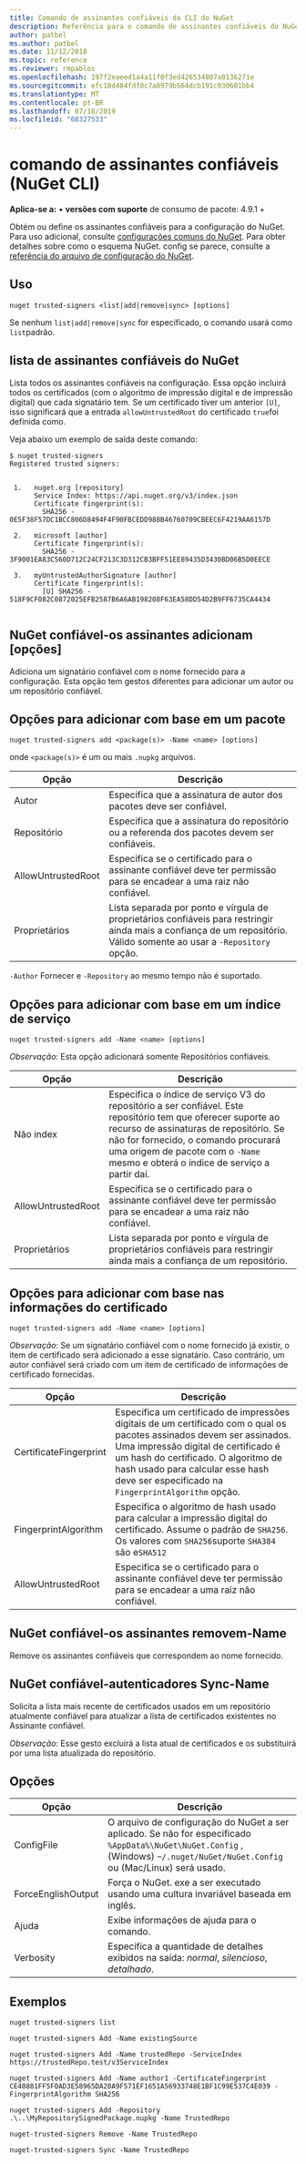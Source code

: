 ```yaml
---
title: Comando de assinantes confiáveis da CLI do NuGet
description: Referência para o comando de assinantes confiáveis do NuGet. exe
author: patbel
ms.author: patbel
ms.date: 11/12/2018
ms.topic: reference
ms.reviewer: rmpablos
ms.openlocfilehash: 197f2eaeed1a4a11f0f3ed426534807a0136271e
ms.sourcegitcommit: efc18d484fdf0c7a8979b564dcb191c030601bb4
ms.translationtype: MT
ms.contentlocale: pt-BR
ms.lasthandoff: 07/18/2019
ms.locfileid: "68327533"
---
```

# <a name="trusted-signers-command-nuget-cli"></a>comando de assinantes confiáveis (NuGet CLI)

**Aplica-se a:** &bullet; **versões com suporte** de consumo de pacote: 4.9.1 +

Obtém ou define os assinantes confiáveis para a configuração do NuGet. Para uso adicional, consulte [configurações comuns do NuGet](../../consume-packages/configuring-nuget-behavior.md). Para obter detalhes sobre como o esquema NuGet. config se parece, consulte a [referência do arquivo de configuração do NuGet](../nuget-config-file.md).

## <a name="usage"></a>Uso

```cli
nuget trusted-signers <list|add|remove|sync> [options]
```

Se nenhum `list|add|remove|sync` for especificado, o comando usará como `list`padrão.

## <a name="nuget-trusted-signers-list"></a>lista de assinantes confiáveis do NuGet

Lista todos os assinantes confiáveis na configuração. Essa opção incluirá todos os certificados (com o algoritmo de impressão digital e de impressão digital) que cada signatário tem. Se um certificado tiver um anterior `[U]`, isso significará que a entrada `allowUntrustedRoot` do certificado `true`foi definida como.

Veja abaixo um exemplo de saída deste comando:

```cli
$ nuget trusted-signers
Registered trusted signers:


 1.   nuget.org [repository]
      Service Index: https://api.nuget.org/v3/index.json
      Certificate fingerprint(s):
        SHA256 - 0E5F38F57DC1BCC806D8494F4F90FBCEDD988B46760709CBEEC6F4219AA6157D

 2.   microsoft [author]
      Certificate fingerprint(s):
        SHA256 - 3F9001EA83C560D712C24CF213C3D312CB3BFF51EE89435D3430BD06B5D0EECE

 3.   myUntrustedAuthorSignature [author]
      Certificate fingerprint(s):
        [U] SHA256 - 518F9CF082C0872025EFB2587B6A6AB198208F63EA58DD54D2B9FF6735CA4434
        
```

## <a name="nuget-trusted-signers-add-options"></a>NuGet confiável-os assinantes adicionam [opções]

Adiciona um signatário confiável com o nome fornecido para a configuração. Esta opção tem gestos diferentes para adicionar um autor ou um repositório confiável.

## <a name="options-for-add-based-on-a-package"></a>Opções para adicionar com base em um pacote

```cli
nuget trusted-signers add <package(s)> -Name <name> [options]
```

onde `<package(s)>` é um ou mais `.nupkg` arquivos.

| Opção | Descrição |
| --- | --- |
| Autor | Especifica que a assinatura de autor dos pacotes deve ser confiável. |
| Repositório | Especifica que a assinatura do repositório ou a referenda dos pacotes devem ser confiáveis. |
| AllowUntrustedRoot | Especifica se o certificado para o assinante confiável deve ter permissão para se encadear a uma raiz não confiável. |
| Proprietários | Lista separada por ponto e vírgula de proprietários confiáveis para restringir ainda mais a confiança de um repositório. Válido somente ao usar a `-Repository` opção. |

`-Author` Fornecer e `-Repository` ao mesmo tempo não é suportado.

## <a name="options-for-add-based-on-a-service-index"></a>Opções para adicionar com base em um índice de serviço

```cli
nuget trusted-signers add -Name <name> [options]
```

_Observação_: Esta opção adicionará somente Repositórios confiáveis. 

| Opção | Descrição |
| --- | --- |
| Não index | Especifica o índice de serviço V3 do repositório a ser confiável. Este repositório tem que oferecer suporte ao recurso de assinaturas de repositório. Se não for fornecido, o comando procurará uma origem de pacote com o `-Name` mesmo e obterá o índice de serviço a partir daí. |
| AllowUntrustedRoot | Especifica se o certificado para o assinante confiável deve ter permissão para se encadear a uma raiz não confiável. |
| Proprietários | Lista separada por ponto e vírgula de proprietários confiáveis para restringir ainda mais a confiança de um repositório. |

## <a name="options-for-add-based-on-the-certificate-information"></a>Opções para adicionar com base nas informações do certificado

```cli
nuget trusted-signers add -Name <name> [options]
```

_Observação_: Se um signatário confiável com o nome fornecido já existir, o item de certificado será adicionado a esse signatário. Caso contrário, um autor confiável será criado com um item de certificado de informações de certificado fornecidas.

| Opção | Descrição |
| --- | --- |
| CertificateFingerprint | Especifica um certificado de impressões digitais de um certificado com o qual os pacotes assinados devem ser assinados. Uma impressão digital de certificado é um hash do certificado. O algoritmo de hash usado para calcular esse hash deve ser especificado na `FingerprintAlgorithm` opção. |
| FingerprintAlgorithm | Especifica o algoritmo de hash usado para calcular a impressão digital do certificado. Assume o padrão de `SHA256`. Os valores com `SHA256`suporte `SHA384` são e`SHA512` |
| AllowUntrustedRoot | Especifica se o certificado para o assinante confiável deve ter permissão para se encadear a uma raiz não confiável. |

## <a name="nuget-trusted-signers-remove--name-name"></a>NuGet confiável-os assinantes removem-Name<name>

Remove os assinantes confiáveis que correspondem ao nome fornecido.

## <a name="nuget-trusted-signers-sync--name-name"></a>NuGet confiável-autenticadores Sync-Name<name>

Solicita a lista mais recente de certificados usados em um repositório atualmente confiável para atualizar a lista de certificados existentes no Assinante confiável.

_Observação_: Esse gesto excluirá a lista atual de certificados e os substituirá por uma lista atualizada do repositório.

## <a name="options"></a>Opções

| Opção | Descrição |
| --- | --- |
| ConfigFile | O arquivo de configuração do NuGet a ser aplicado. Se não for especificado `%AppData%\NuGet\NuGet.Config` , (Windows) `~/.nuget/NuGet/NuGet.Config` ou (Mac/Linux) será usado.|
| ForceEnglishOutput | Força o NuGet. exe a ser executado usando uma cultura invariável baseada em inglês. |
| Ajuda | Exibe informações de ajuda para o comando. |
| Verbosity | Especifica a quantidade de detalhes exibidos na saída: *normal*, *silencioso*, *detalhado*. |

## <a name="examples"></a>Exemplos

```cli
nuget trusted-signers list

nuget trusted-signers Add -Name existingSource

nuget trusted-signers Add -Name trustedRepo -ServiceIndex https://trustedRepo.test/v3ServiceIndex

nuget trusted-signers Add -Name author1 -CertificateFingerprint CE40881FF5F0AD3E58965DA20A9F571EF1651A56933748E1BF1C99E537C4E039 -FingerprintAlgorithm SHA256

nuget trusted-signers Add -Repository .\..\MyRepositorySignedPackage.nupkg -Name TrustedRepo

nuget-trusted-signers Remove -Name TrustedRepo

nuget-trusted-signers Sync -Name TrustedRepo
```
